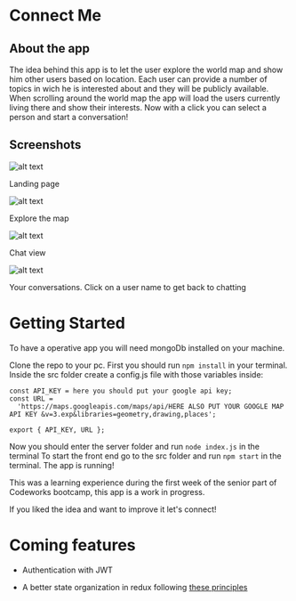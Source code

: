 # Connect Me

## About the app

The idea behind this app is to let the user explore the world map and show him other users based on location.
Each user can provide a number of topics in wich he is interested about and they will be publicly available.
When scrolling around the world map the app will load the users currently living there and show their interests. Now with a click you can select a person and start a conversation!


## Screenshots

![alt text](https://res.cloudinary.com/dwfodxlfi/image/upload/v1540034251/connect_me_login.png)

Landing page

![alt text](https://res.cloudinary.com/dwfodxlfi/image/upload/v1540034252/connect_me_map.png)

Explore the map

![alt text](https://res.cloudinary.com/dwfodxlfi/image/upload/v1540034251/connect_me_chat.png)

Chat view

![alt text](https://res.cloudinary.com/dwfodxlfi/image/upload/v1540034251/connect_me_mailbox.png)

Your conversations. Click on a user name to get back to chatting 

# Getting Started

To have a operative app you will need mongoDb installed on your machine.

Clone the repo to your pc.
First you should run `npm install` in your terminal.
Inside the src folder create a config.js file with those variables inside:

```
const API_KEY = here you should put your google api key;
const URL =
  'https://maps.googleapis.com/maps/api/HERE ALSO PUT YOUR GOOGLE MAP API KEY &v=3.exp&libraries=geometry,drawing,places';

export { API_KEY, URL };
```

Now you should enter the server folder and run `node index.js` in the terminal
To start the front end go to the src folder and run `npm start` in the terminal.
The app is running!

This was a learning experience during the first week of the senior part of Codeworks bootcamp, this app is a work in progress.

If you liked the idea and want to improve it let's connect!

# Coming features

* Authentication with JWT

* A better state organization in redux following [these principles](https://medium.com/@ArolDev/a-redux-state-organization-proposal-a93f3d79a6d2)
